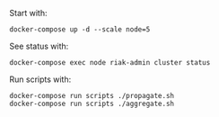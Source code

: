 Start with:

	docker-compose up -d --scale node=5

See status with:

    docker-compose exec node riak-admin cluster status

Run scripts with:

	docker-compose run scripts ./propagate.sh
	docker-compose run scripts ./aggregate.sh
